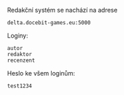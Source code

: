Redakční systém se nachází na adrese
```
delta.docebit-games.eu:5000
```

Loginy:
```
autor
redaktor
recenzent
```
Heslo ke všem loginům:
```
test1234
```
